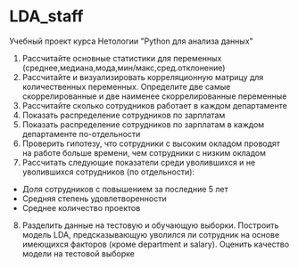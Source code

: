 # LDA_staff
Учебный проект курса Нетологии "Python для анализа данных"
1) Рассчитайте основные статистики для переменных (среднее,медиана,мода,мин/макс,сред.отклонение)
2) Рассчитайте и визуализировать корреляционную матрицу для количественных переменных. Определите две самые скоррелированные и две наименее
скоррелированные переменные
3) Рассчитайте сколько сотрудников работает в каждом департаменте
4) Показать распределение сотрудников по зарплатам
5) Показать распределение сотрудников по зарплатам в каждом департаменте по-отдельности
6) Проверить гипотезу, что сотрудники с высоким окладом проводят на работе больше времени, чем сотрудники с низким окладом
7) Рассчитать следующие показатели среди уволившихся и не уволившихся сотрудников (по отдельности):
* Доля сотрудников с повышением за последние 5 лет
* Средняя степень удовлетворенности
* Среднее количество проектов
8) Разделить данные на тестовую и обучающую выборки.
  Построить модель LDA, предсказывающую уволился ли сотрудник на основе имеющихся факторов (кроме department и salary).
  Оценить качество модели на тестовой выборке
